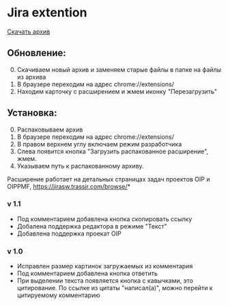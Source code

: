 # Jira extention

[Скачать архив](https://github.com/AnatolyKyznetsov/JiraExtention/releases/download/kraken/jira_extention.zip)

## Обновление:
0. Скачиваем новый архив и заменяем старые файлы в папке на файлы из архива  
1. В браузере переходим на адрес chrome://extensions/
2. Находим карточку c расширением и жмем иконку "Перезагрузить"

## Установка:
0. Распаковываем архив 
1. В браузере переходим на адрес chrome://extensions/
2. В правом верхнем углу включаем режим разработчика
3. Слева появится кнопка "Загрузить распакованное расширение", жмем.
4. Указываем путь к распакованному архиву.

Расширение работает на детальных страницах задач проектов OIP и OIPPMF, https://jirasw.trassir.com/browse/*

### v 1.1
- Под комментарием добавлена кнопка скопировать ссылку
- Добалена поддержка редактора в режиме "Текст"
- Добавлена поддержка проекат OIP

### v 1.0
- Исправлен размер картинок загружаемых из комментария
- Под комментарием добавлена кнопка ответить
- При выделении текста появляется кнопка с кавычками, это цитирование. По ссылке из цитаты "написал(a)", можно перейти к цитируемому комментарию